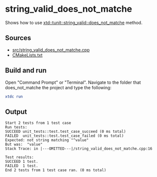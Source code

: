 # string_valid_does_not_matche

Shows how to use [xtd::tunit::string_valid::does_not_matche](https://gammasoft71.github.io/xtd/reference_guides/latest/classxtd_1_1tunit_1_1string__valid.html#a3fdc69a967f05fae78fabae18ec5047d) method.

## Sources

* [src/string_valid_does_not_matche.cpp](src/string_valid_does_not_matche.cpp)
* [CMakeLists.txt](CMakeLists.txt)

## Build and run

Open "Command Prompt" or "Terminal". Navigate to the folder that does_not_matche the project and type the following:

```cmake
xtdc run
```

## Output

```
Start 2 tests from 1 test case
Run tests:
SUCCEED unit_tests::test.test_case_succeed (0 ms total)
FAILED  unit_tests::test.test_case_failed (0 ms total)
Expected: not string matching "^value"
But was:  "value"
Stack Trace: in |---OMITTED---|/string_valid_does_not_matche.cpp:16

Test results:
SUCCEED 1 test.
FAILED  1 test.
End 2 tests from 1 test case ran. (0 ms total)
```
